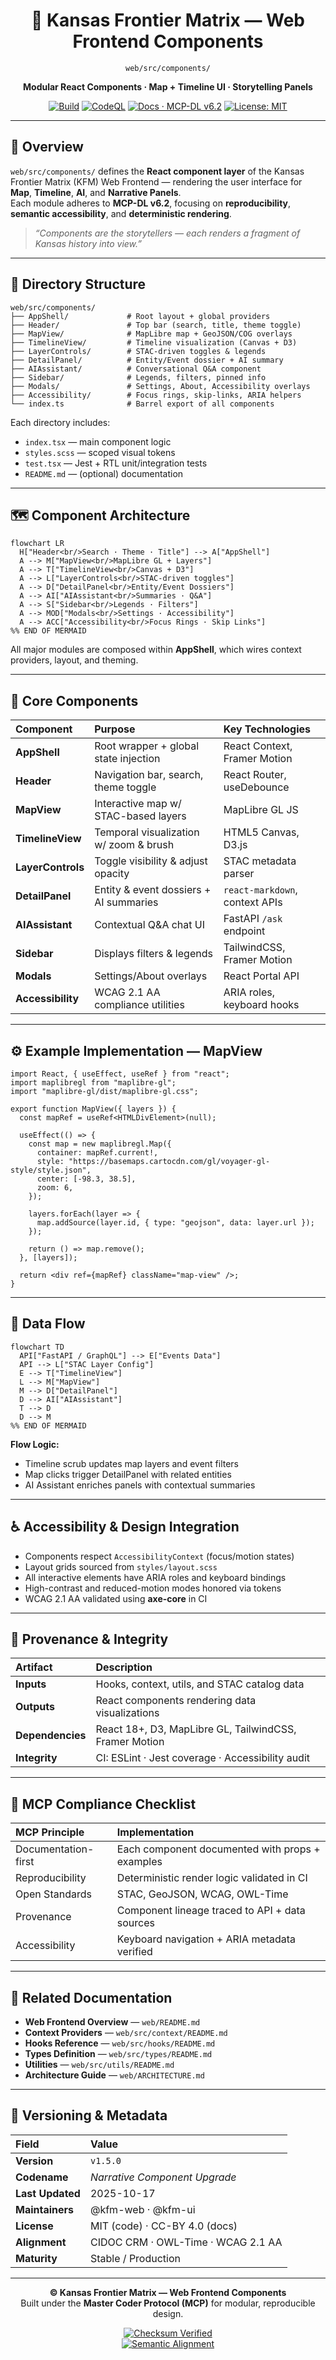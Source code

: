 <div align="center">

# 🧩 Kansas Frontier Matrix — **Web Frontend Components**  
`web/src/components/`

**Modular React Components · Map + Timeline UI · Storytelling Panels**

[![Build](https://img.shields.io/github/actions/workflow/status/bartytime4life/Kansas-Frontier-Matrix/ci.yml?label=Build)](../../../../.github/workflows/ci.yml)
[![CodeQL](https://img.shields.io/github/actions/workflow/status/bartytime4life/Kansas-Frontier-Matrix/codeql.yml?label=CodeQL)](../../../../.github/workflows/codeql.yml)
[![Docs · MCP-DL v6.2](https://img.shields.io/badge/Docs-MCP--DL%20v6.2-blue)](../../../../docs/)
[![License: MIT](https://img.shields.io/badge/License-MIT-blue.svg)](../../../../LICENSE)

</div>

---

## 🧭 Overview

`web/src/components/` defines the **React component layer** of the Kansas Frontier Matrix (KFM) Web Frontend — rendering the user interface for **Map**, **Timeline**, **AI**, and **Narrative Panels**.  
Each module adheres to **MCP-DL v6.2**, focusing on **reproducibility**, **semantic accessibility**, and **deterministic rendering**.

> *“Components are the storytellers — each renders a fragment of Kansas history into view.”*

---

## 🧱 Directory Structure

```text
web/src/components/
├── AppShell/             # Root layout + global providers
├── Header/               # Top bar (search, title, theme toggle)
├── MapView/              # MapLibre map + GeoJSON/COG overlays
├── TimelineView/         # Timeline visualization (Canvas + D3)
├── LayerControls/        # STAC-driven toggles & legends
├── DetailPanel/          # Entity/Event dossier + AI summary
├── AIAssistant/          # Conversational Q&A component
├── Sidebar/              # Legends, filters, pinned info
├── Modals/               # Settings, About, Accessibility overlays
├── Accessibility/        # Focus rings, skip-links, ARIA helpers
└── index.ts              # Barrel export of all components
```

Each directory includes:

- `index.tsx` — main component logic  
- `styles.scss` — scoped visual tokens  
- `test.tsx` — Jest + RTL unit/integration tests  
- `README.md` — (optional) documentation  

---

## 🗺️ Component Architecture

```mermaid
flowchart LR
  H["Header<br/>Search · Theme · Title"] --> A["AppShell"]
  A --> M["MapView<br/>MapLibre GL + Layers"]
  A --> T["TimelineView<br/>Canvas + D3"]
  A --> L["LayerControls<br/>STAC-driven toggles"]
  A --> D["DetailPanel<br/>Entity/Event Dossiers"]
  A --> AI["AIAssistant<br/>Summaries · Q&A"]
  A --> S["Sidebar<br/>Legends · Filters"]
  A --> MOD["Modals<br/>Settings · Accessibility"]
  A --> ACC["Accessibility<br/>Focus Rings · Skip Links"]
%% END OF MERMAID
```

All major modules are composed within **AppShell**, which wires context providers, layout, and theming.

---

## 🧩 Core Components

| Component         | Purpose                                                | Key Technologies        |
|:------------------|:-------------------------------------------------------|:------------------------|
| **AppShell**      | Root wrapper + global state injection                  | React Context, Framer Motion |
| **Header**        | Navigation bar, search, theme toggle                   | React Router, useDebounce |
| **MapView**       | Interactive map w/ STAC-based layers                   | MapLibre GL JS |
| **TimelineView**  | Temporal visualization w/ zoom & brush                 | HTML5 Canvas, D3.js |
| **LayerControls** | Toggle visibility & adjust opacity                     | STAC metadata parser |
| **DetailPanel**   | Entity & event dossiers + AI summaries                 | `react-markdown`, context APIs |
| **AIAssistant**   | Contextual Q&A chat UI                                 | FastAPI `/ask` endpoint |
| **Sidebar**       | Displays filters & legends                             | TailwindCSS, Framer Motion |
| **Modals**        | Settings/About overlays                                | React Portal API |
| **Accessibility** | WCAG 2.1 AA compliance utilities                       | ARIA roles, keyboard hooks |

---

## ⚙️ Example Implementation — MapView

```tsx
import React, { useEffect, useRef } from "react";
import maplibregl from "maplibre-gl";
import "maplibre-gl/dist/maplibre-gl.css";

export function MapView({ layers }) {
  const mapRef = useRef<HTMLDivElement>(null);

  useEffect(() => {
    const map = new maplibregl.Map({
      container: mapRef.current!,
      style: "https://basemaps.cartocdn.com/gl/voyager-gl-style/style.json",
      center: [-98.3, 38.5],
      zoom: 6,
    });

    layers.forEach(layer => {
      map.addSource(layer.id, { type: "geojson", data: layer.url });
    });

    return () => map.remove();
  }, [layers]);

  return <div ref={mapRef} className="map-view" />;
}
```

---

## 🧠 Data Flow

```mermaid
flowchart TD
  API["FastAPI / GraphQL"] --> E["Events Data"]
  API --> L["STAC Layer Config"]
  E --> T["TimelineView"]
  L --> M["MapView"]
  M --> D["DetailPanel"]
  D --> AI["AIAssistant"]
  T --> D
  D --> M
%% END OF MERMAID
```

**Flow Logic:**

- Timeline scrub updates map layers and event filters  
- Map clicks trigger DetailPanel with related entities  
- AI Assistant enriches panels with contextual summaries  

---

## ♿ Accessibility & Design Integration

- Components respect `AccessibilityContext` (focus/motion states)  
- Layout grids sourced from `styles/layout.scss`  
- All interactive elements have ARIA roles and keyboard bindings  
- High-contrast and reduced-motion modes honored via tokens  
- WCAG 2.1 AA validated using **axe-core** in CI  

---

## 🧾 Provenance & Integrity

| Artifact | Description |
|:----------|:-------------|
| **Inputs** | Hooks, context, utils, and STAC catalog data |
| **Outputs** | React components rendering data visualizations |
| **Dependencies** | React 18+, D3, MapLibre GL, TailwindCSS, Framer Motion |
| **Integrity** | CI: ESLint · Jest coverage · Accessibility audit |

---

## 🧠 MCP Compliance Checklist

| MCP Principle | Implementation |
|:---------------|:---------------|
| Documentation-first | Each component documented with props + examples |
| Reproducibility | Deterministic render logic validated in CI |
| Open Standards | STAC, GeoJSON, WCAG, OWL-Time |
| Provenance | Component lineage traced to API + data sources |
| Accessibility | Keyboard navigation + ARIA metadata verified |

---

## 🔗 Related Documentation

- **Web Frontend Overview** — `web/README.md`  
- **Context Providers** — `web/src/context/README.md`  
- **Hooks Reference** — `web/src/hooks/README.md`  
- **Types Definition** — `web/src/types/README.md`  
- **Utilities** — `web/src/utils/README.md`  
- **Architecture Guide** — `web/ARCHITECTURE.md`

---

## 🧾 Versioning & Metadata

| Field | Value |
|:------|:------|
| **Version** | `v1.5.0` |
| **Codename** | *Narrative Component Upgrade* |
| **Last Updated** | 2025-10-17 |
| **Maintainers** | @kfm-web · @kfm-ui |
| **License** | MIT (code) · CC-BY 4.0 (docs) |
| **Alignment** | CIDOC CRM · OWL-Time · WCAG 2.1 AA |
| **Maturity** | Stable / Production |

---

<div align="center">

**© Kansas Frontier Matrix — Web Frontend Components**  
Built under the **Master Coder Protocol (MCP)** for modular, reproducible design.

[![Checksum Verified](https://img.shields.io/badge/Checksum-SHA256%20Verified-success)]()  
[![Semantic Alignment](https://img.shields.io/badge/CIDOC%20CRM%20·%20OWL--Time%20·%20WCAG%202.1%20AA-blue)]()

</div>